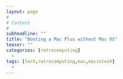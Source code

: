 ```yaml
---
layout: page
#
# Content
#
subheadline: ""
title: "Booting a Mac Plus without Mac OS"
teaser: ""
categories: [retrocomputing]
  - 
tags: [tech,retrocomputing,mac,macintosh]
  - 
---
```



